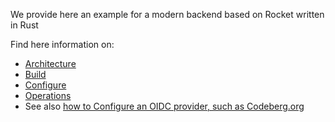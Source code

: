 We provide here an example for a modern backend based on Rocket written in Rust

Find here information on:
* [Architecture](./docs/ARCHITECTURE.md)
* [Build](./docs/BUILD.md)
* [Configure](./docs/CONFIGURE.md)
* [Operations](./docs/OPERATIONS.md)
* See also [how to Configure an OIDC provider, such as Codeberg.org](./docs/EXAMPLE-CODEBERG-OIDC.mds)
